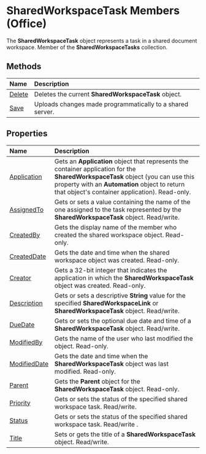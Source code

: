 
# SharedWorkspaceTask Members (Office)
The  **SharedWorkspaceTask** object represents a task in a shared document workspace. Member of the **SharedWorkspaceTasks** collection.

## Methods



|**Name**|**Description**|
|:-----|:-----|
| [Delete](6383a6bc-8a1c-744e-0639-dda06af97a1e.md)|Deletes the current  **SharedWorkspaceTask** object.|
| [Save](ebddddd5-f42d-5790-7bca-693554982edc.md)|Uploads changes made programmatically to a shared server.|

## Properties



|**Name**|**Description**|
|:-----|:-----|
| [Application](079e2584-dfc6-4a89-0507-168b12709bc7.md)|Gets an  **Application** object that represents the container application for the **SharedWorkspaceTask** object (you can use this property with an **Automation** object to return that object's container application). Read-only.|
| [AssignedTo](4d111e86-8e26-2e57-ddbe-3a620fc929e3.md)|Gets or sets a value containing the name of the one assigned to the task represented by the  **SharedWorkspaceTask** object. Read/write.|
| [CreatedBy](cfc16e77-0412-2a55-68b5-cee2abef5058.md)|Gets the display name of the member who created the shared workspace object. Read-only.|
| [CreatedDate](6947aec3-15f0-9274-2770-5136e52ec0af.md)|Gets the date and time when the shared workspace object was created. Read-only.|
| [Creator](414bba79-c72b-04f6-9784-3fb959b593e1.md)|Gets a 32-bit integer that indicates the application in which the  **SharedWorkspaceTask** object was created. Read-only.|
| [Description](10280139-9d5f-3169-6c5b-d9490d74856c.md)|Gets or sets a descriptive  **String** value for the specified **SharedWorkspaceLink** or **SharedWorkspaceTask** object. Read/write.|
| [DueDate](86ef146e-7528-9dfb-646f-8412abade012.md)|Gets or sets the optional due date and time of a  **SharedWorkspaceTask** object. Read/write.|
| [ModifiedBy](e18d400b-0e53-a599-e789-d47c78abec49.md)|Gets the name of the user who last modified the object. Read-only.|
| [ModifiedDate](26b96d4d-b3ee-a9cc-2a00-73457820b3e1.md)|Gets the date and time when the  **SharedWorkspaceTask** object was last modified. Read-only.|
| [Parent](83170e6b-311f-e6c0-963c-216a7ec96712.md)|Gets the  **Parent** object for the **SharedWorkspaceTask** object. Read-only.|
| [Priority](8e0224a3-9c0c-5c0f-92e8-d7b945236886.md)|Gets or sets the status of the specified shared workspace task. Read/write.|
| [Status](de1e6222-67cb-107d-ad59-7d3ea38d5283.md)|Gets or sets the status of the specified shared workspace task. Read/write .|
| [Title](038d24fe-5afa-c61d-16e7-7a8c8fca2ccf.md)|Sets or gets the title of a  **SharedWorkspaceTask** object. Read/write.|
